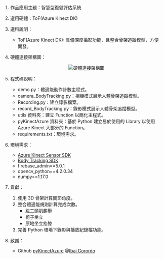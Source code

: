 1. 作品應用主題：智慧型復健評估系統

2. 選用硬體：ToF(Azure Kinect DK)

3. 選料說明：
    - ToF(Azure Kinect DK): 具備深度攝影功能，且整合骨架追蹤模型，方便開發。

4. 硬體連接架構圖：
    <div align=center><img src='https://github.com/JerryJack121/SmartLongCare/blob/main/%E6%99%BA%E6%85%A7%E5%9E%8B%E5%BE%A9%E5%81%A5%E8%A9%95%E4%BC%B0%E7%B3%BB%E7%B5%B1/image/%E7%A1%AC%E9%AB%94%E6%9E%B6%E6%A7%8B%E9%80%A3%E6%8E%A5%E5%9C%96.jpg?raw=true' alt='硬體連接架構圖'/></div>

5. 程式碼說明：
    - demo.py：體適能動作計數主程式。
    - camera_BodyTracking.py：相機模式展示人體骨架追蹤模型。
    - Recording.py：建立錄影檔案。
    - record_BodyTracking.py：錄影模式展示人體骨架追蹤模型。
    - utils 資料夾：建立 Function 以簡化主程式。
    - pyKinectAzure 資料夾：基於 Python 建立易於使用的 Library 以使用 Azure Kinect 大部分的 Function。
    - requirements.txt：環境需求。

6. 環境需求：
    - [Azure Kinect Sensor SDK](https://docs.microsoft.com/zh-tw/azure/kinect-dk/sensor-sdk-download)
    - [Body Tracking SDK](https://docs.microsoft.com/zh-tw/azure/kinect-dk/body-sdk-download)
    - firebase_admin==5.0.1
    - opencv_python==4.2.0.34
    - numpy==1.17.0

6. 貢獻：
    1. 使用 3D 骨架計算關節角度。  
    2. 整合體適能規則計算完成次數。  
        - 肱二頭肌趨舉
        - 椅子坐立
        - 原地坐立抬膝
    3. 完善 Python 環境下錄影與播放紀錄檔功能。

7. 致謝：
    - Github [pyKinectAzure](https://github.com/ibaiGorordo/pyKinectAzure) @[Ibai Gorordo](https://github.com/ibaiGorordo)